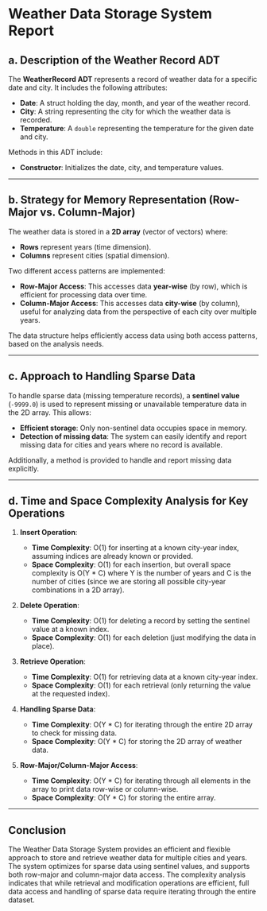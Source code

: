 # Weather Data Storage System Report

## **a. Description of the Weather Record ADT**
The **WeatherRecord ADT** represents a record of weather data for a specific date and city. It includes the following attributes:
- **Date**: A struct holding the day, month, and year of the weather record.
- **City**: A string representing the city for which the weather data is recorded.
- **Temperature**: A `double` representing the temperature for the given date and city.

Methods in this ADT include:
- **Constructor**: Initializes the date, city, and temperature values.

---

## **b. Strategy for Memory Representation (Row-Major vs. Column-Major)**

The weather data is stored in a **2D array** (vector of vectors) where:
- **Rows** represent years (time dimension).
- **Columns** represent cities (spatial dimension).
  
Two different access patterns are implemented:
- **Row-Major Access**: This accesses data **year-wise** (by row), which is efficient for processing data over time.
- **Column-Major Access**: This accesses data **city-wise** (by column), useful for analyzing data from the perspective of each city over multiple years.

The data structure helps efficiently access data using both access patterns, based on the analysis needs.

---

## **c. Approach to Handling Sparse Data**

To handle sparse data (missing temperature records), a **sentinel value** (`-9999.0`) is used to represent missing or unavailable temperature data in the 2D array. This allows:
- **Efficient storage**: Only non-sentinel data occupies space in memory.
- **Detection of missing data**: The system can easily identify and report missing data for cities and years where no record is available.

Additionally, a method is provided to handle and report missing data explicitly.

---

## **d. Time and Space Complexity Analysis for Key Operations**

1. **Insert Operation**: 
   - **Time Complexity**: O(1) for inserting at a known city-year index, assuming indices are already known or provided.
   - **Space Complexity**: O(1) for each insertion, but overall space complexity is O(Y * C) where Y is the number of years and C is the number of cities (since we are storing all possible city-year combinations in a 2D array).

2. **Delete Operation**: 
   - **Time Complexity**: O(1) for deleting a record by setting the sentinel value at a known index.
   - **Space Complexity**: O(1) for each deletion (just modifying the data in place).

3. **Retrieve Operation**: 
   - **Time Complexity**: O(1) for retrieving data at a known city-year index.
   - **Space Complexity**: O(1) for each retrieval (only returning the value at the requested index).

4. **Handling Sparse Data**: 
   - **Time Complexity**: O(Y * C) for iterating through the entire 2D array to check for missing data.
   - **Space Complexity**: O(Y * C) for storing the 2D array of weather data.

5. **Row-Major/Column-Major Access**: 
   - **Time Complexity**: O(Y * C) for iterating through all elements in the array to print data row-wise or column-wise.
   - **Space Complexity**: O(Y * C) for storing the entire array.

---

## **Conclusion**

The Weather Data Storage System provides an efficient and flexible approach to store and retrieve weather data for multiple cities and years. The system optimizes for sparse data using sentinel values, and supports both row-major and column-major data access. The complexity analysis indicates that while retrieval and modification operations are efficient, full data access and handling of sparse data require iterating through the entire dataset.

